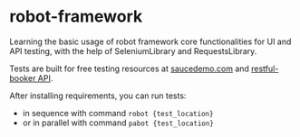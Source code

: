 # robot-framework

Learning the basic usage of robot framework core functionalities for UI and API testing, 
with the help of SeleniumLibrary and RequestsLibrary.

Tests are built for free testing resources at [saucedemo.com](https://www.saucedemo.com/)
and [restful-booker API](https://restful-booker.herokuapp.com/apidoc/index.html).

After installing requirements, you can run tests:  
- in sequence with command ```robot {test_location}```
- or in parallel with command ```pabot {test_location}```